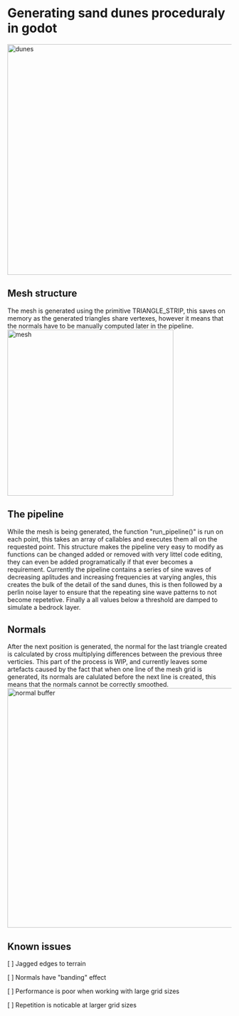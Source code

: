 # Generating sand dunes proceduraly in godot
<img width="518" alt="dunes" src="https://github.com/user-attachments/assets/0cbd4868-a5cd-4e5f-aa19-0c0780b14a3d">

## Mesh structure
The mesh is generated using the primitive TRIANGLE_STRIP, this saves on memory as the generated triangles share vertexes, however it means that the normals have to be manually computed later in the pipeline. 
<img width="373" alt="mesh" src="https://github.com/user-attachments/assets/0da081db-e04b-48b5-b71b-51946aa9eba2">
## The pipeline
While the mesh is being generated, the function "run_pipeline()" is run on each point, this takes an array of callables and executes them all on the requested point. This structure makes the pipeline very easy to modify as functions can be changed added or removed with very littel code editing, they can even be added programatically if that ever becomes a requirement. Currently the pipeline contains a series of sine waves of decreasing aplitudes and increasing frequencies at varying angles, this creates the bulk of the detail of the sand dunes, this is then followed by a perlin noise layer to ensure that the repeating sine wave patterns to not become repetetive. Finally a all values below a threshold are damped to simulate a bedrock layer.
## Normals
After the next position is generated, the normal for the last triangle created is calculated by cross multiplying differences between the previous three verticies. This part of the process is WIP, and currently leaves some artefacts caused by the fact that when one line of the mesh grid is generated, its normals are calulated before the next line is created, this means that the normals cannot be correctly smoothed.
<img width="538" alt="normal buffer" src="https://github.com/user-attachments/assets/caecb2d2-b3de-4185-89cd-ee51513dd994">

## Known issues
[ ] Jagged edges to terrain

[ ] Normals have "banding" effect

[ ] Performance is poor when working with large grid sizes

[ ] Repetition is noticable at larger grid sizes
